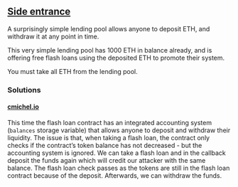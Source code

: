 ## [Side entrance](https://www.damnvulnerabledefi.xyz/challenges/4.html)

A surprisingly simple lending pool allows anyone to deposit ETH, and withdraw it at any point in time.

This very simple lending pool has 1000 ETH in balance already, and is offering free flash loans using the deposited ETH to promote their system.

You must take all ETH from the lending pool.

### Solutions

#### [cmichel.io](https://cmichel.io/damn-vulnerable-de-fi-solutions/)

This time the flash loan contract has an integrated accounting system (`balances` storage variable) that allows anyone to deposit and withdraw their liquidity. The issue is that, when taking a flash loan, the contract only checks if the contract’s token balance has not decreased - but the accounting system is ignored. We can take a flash loan and in the callback deposit the funds again which will credit our attacker with the same balance. The flash loan check passes as the tokens are still in the flash loan contract because of the deposit. Afterwards, we can withdraw the funds.

